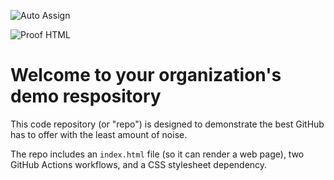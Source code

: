 ![Auto Assign](https://github.com/NutriCast/demo-repository/actions/workflows/auto-assign.yml/badge.svg)

![Proof HTML](https://github.com/NutriCast/demo-repository/actions/workflows/proof-html.yml/badge.svg)

# Welcome to your organization's demo respository
This code repository (or "repo") is designed to demonstrate the best GitHub has to offer with the least amount of noise.

The repo includes an `index.html` file (so it can render a web page), two GitHub Actions workflows, and a CSS stylesheet dependency.
